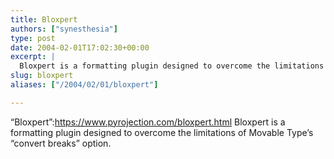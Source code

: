```yaml
---
title: Bloxpert
authors: ["synesthesia"]
type: post
date: 2004-02-01T17:02:30+00:00
excerpt: |
  Bloxpert is a formatting plugin designed to overcome the limitations of Movable Type's "convert breaks" option.
slug: bloxpert 
aliases: ["/2004/02/01/bloxpert"]

---
```

&#8220;Bloxpert&#8221;:https://www.pyrojection.com/bloxpert.html Bloxpert is a formatting plugin designed to overcome the limitations of Movable Type&#8217;s &#8220;convert breaks&#8221; option.
